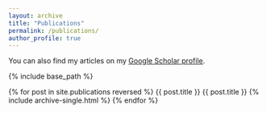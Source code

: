 ```yaml
---
layout: archive
title: "Publications"
permalink: /publications/
author_profile: true
---
```


You can also find my articles on my <u><a href="https://scholar.google.com/citations?user=d0XrQPUAAAAJ">Google Scholar profile</a></u>.

{% include base_path %}

{% for post in site.publications reversed %}
  {{ post.title }}
  {{ post.title }}
  {% include archive-single.html %}
{% endfor %}
